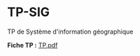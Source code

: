 # TP-SIG
TP de Système d'information géographique

**Fiche TP :** [TP.pdf](https://github.com/AbderrahmenBelazzouz/TP-SIG/files/7619085/TP_3.pdf)

